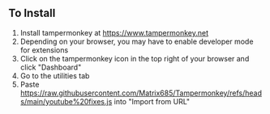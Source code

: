## To Install

1. Install tampermonkey at https://www.tampermonkey.net
2. Depending on your browser, you may have to enable developer mode for extensions
3. Click on the tampermonkey icon in the top right of your browser and click "Dashboard"
4. Go to the utilities tab
5. Paste https://raw.githubusercontent.com/Matrix685/Tampermonkey/refs/heads/main/youtube%20fixes.js into "Import from URL"
